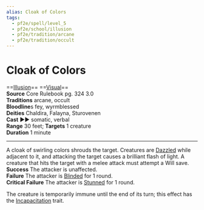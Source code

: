 ```yaml
---
alias: Cloak of Colors
tags:
  - pf2e/spell/level_5
  - pf2e/school/illusion
  - pf2e/tradition/arcane
  - pf2e/tradition/occult
---
```


# Cloak of Colors

==[Illusion](../../../Traits/Illusion.md)== ==[Visual](../../../Traits/Visual.md)==  
__Source__ Core Rulebook pg. 324 3.0  
**Traditions** arcane, occult  
**Bloodline**s fey, wyrmblessed  
**Deities** Chaldira, Falayna, Sturovenen  
**Cast** ►► somatic, verbal  
**Range** 30 feet; **Targets** 1 creature  
**Duration** 1 minute

---

A cloak of swirling colors shrouds the target. Creatures are [Dazzled](../../../Conditions/Dazzled.md) while adjacent to it, and attacking the target causes a brilliant flash of light. A creature that hits the target with a melee attack must attempt a Will save.  
**Success** The attacker is unaffected.  
**Failure** The attacker is [Blinded](../../../Conditions/Blinded.md) for 1 round.  
**Critical Failure** The attacker is [Stunned](../../../Conditions/Stunned.md) for 1 round.

The creature is temporarily immune until the end of its turn; this effect has the [Incapacitation](../../../Traits/Incapacitation.md) trait.
